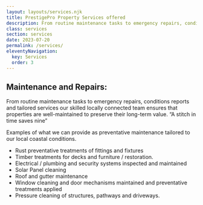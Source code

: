 ```yaml
---
layout: layouts/services.njk
title: PrestigePro Property Services offered
description: From routine maintenance tasks to emergency repairs, conditions reports and tailored services our skilled locally connected team ensures that properties are well-maintained to preserve their long-term value.
class: services
section: services
date: 2023-07-20
permalink: /services/
eleventyNavigation:
  key: Services
  order: 3
---
```




## Maintenance and Repairs: ## 

From routine maintenance tasks to emergency repairs, conditions reports and tailored services our skilled locally connected team ensures that properties are well-maintained to preserve their long-term value. 
“A stitch in time saves nine”

Examples of what we can provide as preventative maintenance tailored to our local coastal conditions.

- Rust preventative treatments of fittings and fixtures
- Timber treatments for decks and furniture / restoration.
- Electrical / plumbing and security systems inspected and maintained 
- Solar Panel cleaning 
- Roof and gutter maintenance
- Window cleaning and door mechanisms maintained and preventative treatments applied
- Pressure cleaning of structures, pathways and driveways.



